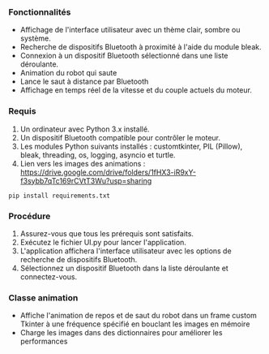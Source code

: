 ### Fonctionnalités

- Affichage de l'interface utilisateur avec un thème clair, sombre ou système.
- Recherche de dispositifs Bluetooth à proximité à l'aide du module bleak.
- Connexion à un dispositif Bluetooth sélectionné dans une liste déroulante.
- Animation du robot qui saute
- Lance le saut à distance par Bluetooth
- Affichage en temps réel de la vitesse et du couple actuels du moteur.

### Requis

1. Un ordinateur avec Python 3.x installé.
2. Un dispositif Bluetooth compatible pour contrôler le moteur.
3. Les modules Python suivants installés : customtkinter, PIL (Pillow), bleak, threading, os, logging, asyncio et turtle.
4. Lien vers les images des animations : https://drive.google.com/drive/folders/1fHX3-iR9xY-f3sybb7qTc169rCVtT3Wu?usp=sharing

  `pip install requirements.txt`
  
  ### Procédure
  
1. Assurez-vous que tous les prérequis sont satisfaits.
3. Exécutez le fichier UI.py pour lancer l'application.
4. L'application affichera l'interface utilisateur avec les options de recherche de dispositifs Bluetooth.
5. Sélectionnez un dispositif Bluetooth dans la liste déroulante et connectez-vous.

  ### Classe animation
  
- Affiche l'animation de repos et de saut du robot dans un frame custom Tkinter à une fréquence spécifié en bouclant les images en mémoire
- Charge les images dans des dictionnaires pour améliorer les performances

  


